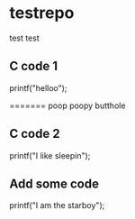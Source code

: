 # testrepo
test test



## C code 1
printf("helloo");


=======
poop
poopy butthole

## C code 2
printf("I like sleepin");

## Add some code

printf("I am the starboy");
